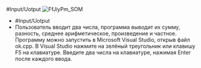 #Input/Uotput 
![FfJiyPm_SOM](https://user-images.githubusercontent.com/40490397/132956882-036cbf38-4027-477d-9fb6-72f7c8e832aa.jpg)
+ #Input/Uotput 
+ Пользователь вводит два числа, программа выводит их сумму, разность, среднее арифметическое, произведение и частное. Программу можно запустить в Microsoft Visual Studio, открыв файл ok.cpp. В Visual Studio нажмите на зелёный треугольник или клавишу F5 на клавиатуре. Введите два числа на клавиатуре, нажимая Enter после каждого ввода.

